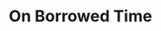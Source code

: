 ---
title: On Borrowed Time
year: 1944
month: 02
opening_date: 1944-02-01
closing_date: 
layout: productions
image:
image_caption:
image_credit:
playbill: 
category: 
details:
  Theatre: Theatre Jacksonville
  Venue: Little Theatre
cast:
  Betty: Kilderry Blue Peat Smoke
  Demetria Riffle: Anne Eddy Smith
  Dr. Evans: Victor A. Norman
  Julian Northrup: John J. Maher
  Judge Martin's Boy: Bill Ives
  Marcia Giles: Marcia MacKintosh
  Mr. Brink: Roy Hudson
  Mr. Grimes: Harold Koller
  Mr. Pilbeam: William Pearce
  Nellie: Elsie Behner
  Pud: Danny Hackel Rosenberg
  Sheriff: Emil Hanna
crew:
  Director: Marcella Cisney
  Stage Manager: Velma Henning
  Lighting: Arlene Beach
  Make-up: Irma Stockwell
  Wardrobe: Mrs. T.H. Tennant
  Electrical Work: George Henning
  Properties: Elsie Behner
  Crew: 
    - Alvin Register
    - Audrey Jordan
    - Bobbie Horne
    - C. Fred Irish
    - Irma Jean Manning
    - Irma Stockwell
    - Laurence Johnson
    - Lois Davidson
    - Louise Tennant
    - Margaret Irish
    - Mary Dee Larter
    - Mary Garcia
    - Naudain Ives
    - Robert Saunders
    - Rose Marie Schosser
    - Shirley Davidson
    - William Schosser
  Workman: Alvin Register, Jr.
orchestra:
external_links:
---